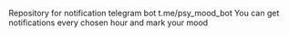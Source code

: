 Repository for notification telegram bot t.me/psy_mood_bot
You can get notifications every chosen hour and mark your mood 